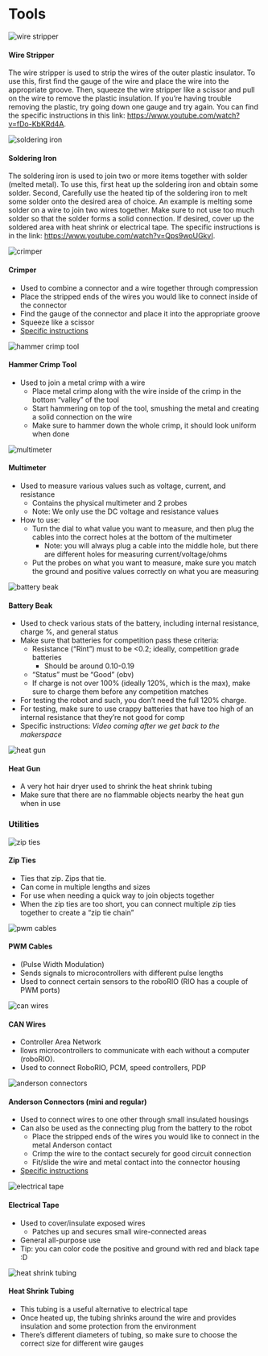 # Tools


![wire stripper](../assets/images/tools/electronics/wirestripper.png)
#### Wire Stripper
 The wire stripper is used to strip the wires of the outer plastic insulator. To use this, first find 
 the gauge of the wire and place the wire into the appropriate groove. Then, squeeze the wire stripper
 like a scissor and pull on the wire to remove the plastic insulation. If you’re having trouble removing 
 the plastic, try going down one gauge and try again. You can find the specific instructions in this 
 link: https://www.youtube.com/watch?v=fDo-KbKRd4A.


![soldering iron](../assets/images/tools/electronics/solderingiron.png)
#### Soldering Iron
 The soldering iron is used to join two or more items together with solder (melted metal). To use this,
 first heat up the soldering iron and obtain some solder. Second, Carefully use the heated tip of the soldering 
 iron to melt some solder onto the desired area of choice. An example is melting some solder on a wire to join two
 wires together. Make sure to not use too much solder so that the solder forms a solid connection. If desired, cover 
 up the soldered area with heat shrink or electrical tape. The specific instructions is in the link: https://www.youtube.com/watch?v=Qps9woUGkvI.
 


![crimper](../assets/images/tools/electronics/crimper.png)
#### Crimper
* Used to combine a connector and a wire together through compression
* Place the stripped ends of the wires you would like to connect inside of the connector
* Find the gauge of the connector and place it into the appropriate groove
* Squeeze like a scissor
* [Specific instructions](https://youtu.be/Svja8zEcKNQ?t=73)


![hammer crimp tool](../assets/images/tools/electronics/hammercrimptool.png)
#### Hammer Crimp Tool
* Used to join a metal crimp with a wire
    * Place metal crimp along with the wire inside of the crimp in the bottom “valley” of the tool
    * Start hammering on top of the tool, smushing the metal and creating a solid connection on the wire
    * Make sure to hammer down the whole crimp, it should look uniform when done


![multimeter](../assets/images/tools/electronics/multimeter.png)
#### Multimeter
* Used to measure various values such as voltage, current, and resistance
    * Contains the physical multimeter and 2 probes
    * Note: We only use the DC voltage and resistance values
* How to use:
    * Turn the dial to what value you want to measure, and then plug the cables into the correct holes at the bottom of the multimeter
        * Note: you will always plug a cable into the middle hole, but there are different holes for measuring current/voltage/ohms
    * Put the probes on what you want to measure, make sure you match the ground and positive values correctly on what you are measuring


![battery beak](../assets/images/tools/electronics/batterybeak.png)
#### Battery Beak
* Used to check various stats of the battery, including internal resistance, charge %, and general status 
* Make sure that batteries for competition pass these criteria:
    * Resistance (“Rint”) must to be <0.2; ideally, competition grade batteries 
        * Should be around 0.10-0.19
    * “Status” must be “Good” (obv)
    * If charge is not over 100% (ideally 120%, which is the max), make sure to charge them before any competition matches
* For testing the robot and such, you don’t need the full 120% charge.
* For testing, make sure to use crappy batteries that have too high of an internal resistance that they’re not good for comp
* Specific instructions: *Video coming after we get back to the makerspace*


![heat gun](../assets/images/tools/electronics/heatgun.png)
#### Heat Gun
* A very hot hair dryer used to shrink the heat shrink tubing
* Make sure that there are no flammable objects nearby the heat gun when in use

### Utilities


![zip ties](../assets/images/tools/electronics/zipties.png)
#### Zip Ties
* Ties that zip. Zips that tie.
* Can come in multiple lengths and sizes
* For use when needing a quick way to join objects together
* When the zip ties are too short, you can connect multiple zip ties together to create a “zip tie chain”


![pwm cables](../assets/images/tools/electronics/pwmcables.png)
#### PWM Cables
* (Pulse Width Modulation)
* Sends signals to microcontrollers with different pulse lengths
* Used to connect certain sensors to the roboRIO (RIO has a couple of PWM ports)


![can wires](../assets/images/tools/electronics/canwires.png)
#### CAN Wires
* Controller Area Network
* llows microcontrollers to communicate with each without a computer (roboRIO).
* Used to connect RoboRIO, PCM, speed controllers, PDP


![anderson connectors](../assets/images/tools/electronics/andersonconnectors.png)
#### Anderson Connectors (mini and regular)
* Used to connect wires to one other through small insulated housings
* Can also be used as the connecting plug from the battery to the robot
    * Place the stripped ends of the wires you would like to connect in the metal Anderson contact
    * Crimp the wire to the contact securely for good circuit connection
    * Fit/slide the wire and metal contact into the connector housing 
* [Specific instructions](https://www.youtube.com/watch?v=QzLvdR6X81k)


![electrical tape](../assets/images/tools/electronics/electricaltape.png)
#### Electrical Tape 
* Used to cover/insulate exposed wires
    * Patches up and secures small wire-connected areas
* General all-purpose use
* Tip: you can color code the positive and ground with red and black tape :D


![heat shrink tubing](../assets/images/tools/electronics/heatshrinktubing.png)
#### Heat Shrink Tubing
* This tubing is a useful alternative to electrical tape
* Once heated up, the tubing shrinks around the wire and provides insulation and some protection from the environment 
* There’s different diameters of tubing, so make sure to choose the  correct size for different wire gauges 



